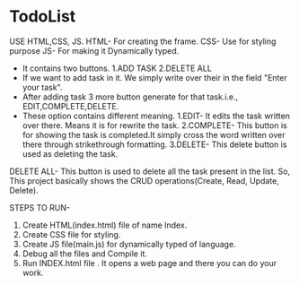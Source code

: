 # TodoList
USE HTML,CSS, JS.
HTML- For creating the frame.
CSS- Use for styling purpose
JS- For making it Dynamically typed.

- It contains two buttons.
1.ADD TASK
2.DELETE ALL
- If we want to add task in it. We simply write over their in the field "Enter your task".
- After adding task 3 more button generate for that task.i.e., EDIT,COMPLETE,DELETE.
- These option contains different meaning.
1.EDIT- It edits the task written over there. Means it is for rewrite the task.
2.COMPLETE- This button is for showing the task is completed.It simply cross the word written over there through strikethrough formatting.
3.DELETE- This delete button is used as deleting the task.

DELETE ALL- This button is used to delete all the task present in the list.
So, This project basically shows the CRUD operations(Create, Read, Update, Delete).

STEPS TO RUN-
1. Create HTML(index.html) file of name Index.
2. Create CSS file for styling.
3. Create JS file(main.js) for dynamically typed of language.
4. Debug all the files and Compile it.
5. Run INDEX.html file . It opens a web page and there you can do your work.
